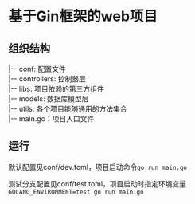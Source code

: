 # 基于Gin框架的web项目

## 组织结构
|-- conf: 配置文件  
|-- controllers: 控制器层  
|-- libs: 项目依赖的第三方组件  
|-- models: 数据库模型层  
|-- utils: 各个项目能够通用的方法集合  
|-- main.go：项目入口文件

## 运行
默认配置见conf/dev.toml，项目启动命令`go run main.go`

测试分支配置见conf/test.toml，项目启动时指定环境变量`GOLANG_ENVIRONMENT=test go run main.go`